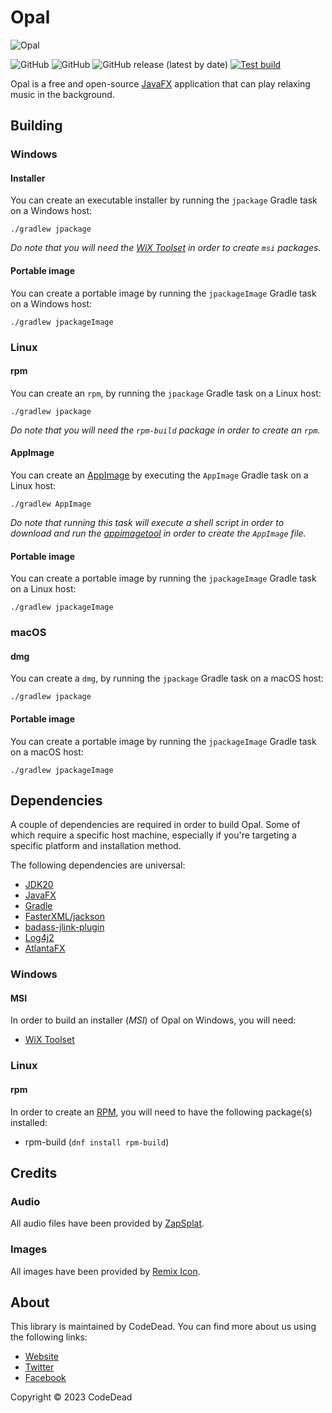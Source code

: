 # Opal

![Opal](https://i.imgur.com/qMAV8yS.png)

![GitHub](https://img.shields.io/badge/language-Java-green)
![GitHub](https://img.shields.io/github/license/CodeDead/opal)
![GitHub release (latest by date)](https://img.shields.io/github/v/release/CodeDead/opal)
[![Test build](https://github.com/CodeDead/opal/actions/workflows/test.yml/badge.svg)](https://github.com/CodeDead/opal/actions/workflows/test.yml)

Opal is a free and open-source [JavaFX](https://openjfx.io/) application that can play relaxing music in the background.

## Building

### Windows

#### Installer

You can create an executable installer by running the `jpackage` Gradle task on a Windows host:
```shell
./gradlew jpackage
```
*Do note that you will need the [WiX Toolset](https://wixtoolset.org/) in order to create `msi` packages.*

#### Portable image

You can create a portable image by running the `jpackageImage` Gradle task on a Windows host:
```shell
./gradlew jpackageImage
```

### Linux

#### rpm

You can create an `rpm`, by running the `jpackage` Gradle task on a Linux host:
```shell
./gradlew jpackage
```
*Do note that you will need the `rpm-build` package in order to create an `rpm`.*

#### AppImage

You can create an [AppImage](https://appimage.github.io/) by executing the `AppImage` Gradle task on a Linux host:
```shell
./gradlew AppImage
```
*Do note that running this task will execute a shell script in order to download and run the [appimagetool](https://appimage.github.io/appimagetool/) in order to create the `AppImage` file.*

#### Portable image

You can create a portable image by running the `jpackageImage` Gradle task on a Linux host:
```shell
./gradlew jpackageImage
```

### macOS

#### dmg

You can create a `dmg`, by running the `jpackage` Gradle task on a macOS host:
```shell
./gradlew jpackage
```

#### Portable image

You can create a portable image by running the `jpackageImage` Gradle task on a macOS host:
```shell
./gradlew jpackageImage
```

## Dependencies

A couple of dependencies are required in order to build Opal. Some of which require a specific host machine,
especially if you're targeting a specific platform and installation method.

The following dependencies are universal:

* [JDK20](https://openjdk.java.net/projects/jdk/20/)
* [JavaFX](https://openjfx.io)
* [Gradle](https://gradle.org)
* [FasterXML/jackson](https://github.com/FasterXML/jackson)
* [badass-jlink-plugin](https://github.com/beryx/badass-jlink-plugin)
* [Log4j2](https://logging.apache.org/log4j/2.x/)
* [AtlantaFX](https://github.com/mkpaz/atlantafx)
### Windows

#### MSI
In order to build an installer (*MSI*) of Opal on Windows, you will need:

* [WiX Toolset](https://wixtoolset.org)

### Linux

#### rpm

In order to create an [RPM](https://en.wikipedia.org/wiki/RPM_Package_Manager), you will need to have the following package(s) installed:

* rpm-build (`dnf install rpm-build`)

## Credits

### Audio

All audio files have been provided by [ZapSplat](https://zapsplat.com).

### Images

All images have been provided by [Remix Icon](https://remixicon.com/).

## About

This library is maintained by CodeDead. You can find more about us using the following links:
* [Website](https://codedead.com)
* [Twitter](https://twitter.com/C0DEDEAD)
* [Facebook](https://facebook.com/deadlinecodedead)

Copyright © 2023 CodeDead
